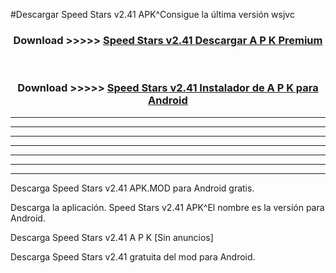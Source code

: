 #Descargar Speed Stars v2.41 APK^Consigue la última versión wsjvc



<div align="center">
<h3>Download >>>>> <a href="https://es-sites.web.app/?es= Speed Stars v2.41">Speed Stars v2.41 Descargar A P K Premium</a></h3><br>

<h3>Download >>>>> <a href="https://es-sites.web.app/?es= Speed Stars v2.41">Speed Stars v2.41 Instalador de A P K para Android</a></h3>
</div>


----------------------------------------------------------

----------------------------------------------------------

----------------------------------------------------------

----------------------------------------------------------

----------------------------------------------------------

----------------------------------------------------------

----------------------------------------------------------

Descarga Speed Stars v2.41 APK.MOD para Android gratis.

Descarga la aplicación. Speed Stars v2.41 APK^El nombre es la versión para Android.

Descarga Speed Stars v2.41 A P K [Sin anuncios]

Descarga Speed Stars v2.41 gratuita del mod para Android.


